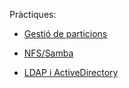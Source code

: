 Pràctiques:

- [Gestió de particions](https://htmlpreview.github.io/?https://github.com/PolNie/Portfoli/blob/main/Moduls/M01%20Sistemes%20informatics/UF2/Gesti%C3%B3%20de%20particions/Gesti%C3%B3_de_particions.html)

- [NFS/Samba](https://htmlpreview.github.io/?https://github.com/PolNie/Portfoli/blob/main/Moduls/M01%20Sistemes%20informatics/UF2/Gesti%C3%B3%20de%20particions/Gesti%C3%B3_de_particions.html)

- [LDAP i ActiveDirectory](https://htmlpreview.github.io/?)
